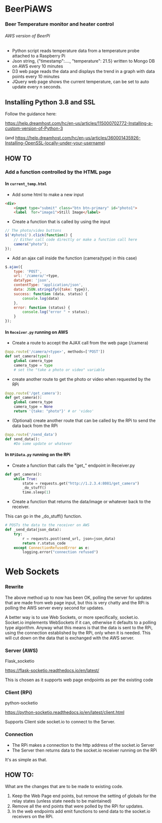 # BeerPiAWS
### Beer Temperature monitor and heater control
###### AWS version of BeerPi
* Python script reads temperature data from a temperature probe attached to a Raspberry Pi
* Json string, {"timestamp":...., "temperature": 21.5} written to Mongo DB on AWS every 10 minutes
* D3 web page reads the data and displays the trend in a graph with data points every 10 minutes
* JQuery web page shows the current temperature, can be set to auto update every n seconds.

## Installing Python 3.8 and SSL
Follow the guidance here:

https://help.dreamhost.com/hc/en-us/articles/115000702772-Installing-a-custom-version-of-Python-3

(and https://help.dreamhost.com/hc/en-us/articles/360001435926-Installing-OpenSSL-locally-under-your-username)

## HOW TO
### Add a function controlled by the HTML page
#### In `current_temp.html`
* Add some html to make a new input
```html
<div>
    <input type="submit" class="btn btn-primary" id="photo1">
    <label  for="image1">Still Image</label>
```
* Create a function that is called by using the input
```javascript
// The photo/video buttons
$('#photo1').click(function() {
    // Either call code directly or make a function call here
    camera("photo");
});
```
* Add an ajax call inside the function (camera(type) in this case)
```javascript
$.ajax({
    type: 'POST',
    url: '/camera/'+type,
    dataType: 'json',
    contentType: 'application/json',
    data: JSON.stringify({take: type}),
    success: function (data, status) {
        console.log(data)
    },
    error: function (status) {
        console.log("error " + status);
    }
});

```
#### In `Receiver.py` running on AWS
* Create a route to accept the AJAX call from the web page (/camera)
```python
@app.route('/camera/<type>', methods=['POST'])
def set_camera(type):
    global camera_type
    camera_type = type
    # set the "take a photo or video" variable
```
    
* create another route to get the photo or video when requested by the RPi
```python
@app.route('/get_camera'):
def get_camera():
    global camera_type
    camera_type = None
    return '{take: "photo"}' # or 'video'
```

* (Optional) create another route that can be called by the RPi to send the data back from the RPi
```python
@app.route('/send_data')
def send_data():
    #Do some update or whatever
```
    

#### In `RPiData.py` running on the RPi
* Create a function that calls the "get_" endpoint in Receiver.py 
```python
def get_camera():
    while True:
        state = requests.get("http://1.2.3.4:8081/get_camera")
        _do_stuff()
        time.sleep(1)
```

* Create a function that returns the data/image or whatever back to the receiver.

This can go in the _do_stuff() function.
```python
# POSTs the data to the receiver on AWS
def _send_data(json_data):
    try:
        r = requests.post(send_url, json=json_data)
        return r.status_code
    except ConnectionRefusedError as e:
        logging.error("connection refused")
```

# Web Sockets
### Rewrite
The above method up to now has been OK, polling the server for updates that are  made from 
web page input, but this is very chatty and the RPi is polling the AWS server every second for 
updates.

A better way is to use Web Sockets, or more specifically, socket.io. Socket.io implements WebSockets
if it can, otherwise it defaults to a polling type algorithm. Anyway what this means is that the 
data is sent to the RPi, using the connection established by the RPi, only when it is needed. This will 
cut down on the data that is exchanged with the AWS server.

### Server (AWS)
Flask_socketio

https://flask-socketio.readthedocs.io/en/latest/

This is chosen as it supports web page endpoints as per the existing code
### Client (RPi)
python-socketio

https://python-socketio.readthedocs.io/en/latest/client.html

Supports Client side socket.io to connect to the Server.

### Connection
* The RPi makes a connection to the http address of the socket.io Server
* The Server then returns data to the socket.io receiver running on the RPi

It's as simple as that.

## HOW TO:
What are the changes that are to be made to existing code.

 1. Keep the Web Page end points, but remove the setting of globals for the relay states 
 (unless state needs to be maintained)
 2. Remove all the end points that were polled by the RPi for updates.
 3. In the web endpoints add emit functions to send data to the socket.io receivers on the RPi.
